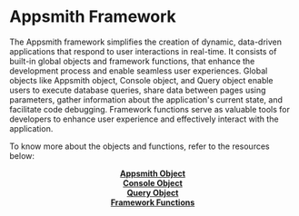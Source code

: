 # Appsmith Framework

The Appsmith framework simplifies the creation of dynamic, data-driven applications that respond to user interactions in real-time. It consists of built-in global objects and framework functions, that enhance the development process and enable seamless user experiences. Global objects like Appsmith object, Console object, and Query object enable users to execute database queries, share data between pages using parameters, gather information about the application's current state, and facilitate code debugging. Framework functions serve as valuable tools for developers to enhance user experience and effectively interact with the application.

To know more about the objects and functions, refer to the resources below:

<div class="containerGrid">
    <div class="containerBorder">
        <div class="columnGrid column-one" align="center">
            <b><a href="/write-code/reference/context-object">Appsmith Object</a></b><br/>
        </div>
    </div>
    <div class="containerBorder">
        <div class="columnGrid column-two" align="center">
            <b><a href="/write-code/reference/console-object">Console Object</a></b> 
        </div>  
    </div>
    <div class="containerBorder">
        <div class="columnGrid column-three" align="center">
            <b><a href="/write-code/reference/query-object">Query Object</a></b><br/>     
        </div> 
    </div>
        <div class="containerBorder">
        <div class="columnGrid column-four" align="center">
            <b><a href="/write-code/reference/widget-actions">Framework Functions</a></b><br/>     
        </div>
    </div>
</div>
